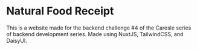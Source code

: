 # Natural Food Receipt

This is a website made for the backend challenge #4 of the Caresle series of backend development series.
Made using NuxtJS, TailwindCSS, and DaisyUI.